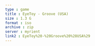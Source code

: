 ```yaml
---
type : game
title : EyeToy - Groove (USA)
size : 1.3 G
format : iso
archive : zip
server : myrient
link2 : EyeToy%20-%20Groove%20%28USA%29
---
```

